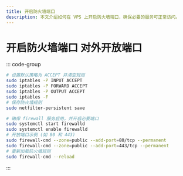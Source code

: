 ```yaml
---
title: 开启防火墙端口
description: 本文介绍如何在 VPS 上开启防火墙端口，确保必要的服务可正常访问。
---
```


# 开启防火墙端口 对外开放端口

::: code-group

```sh [Ubuntu/Debian]
# 设置默认策略为 ACCEPT 并清空规则
sudo iptables -P INPUT ACCEPT
sudo iptables -P FORWARD ACCEPT
sudo iptables -P OUTPUT ACCEPT
sudo iptables -F
# 保存防火墙规则
sudo netfilter-persistent save
```

```sh [Centos]
# 确保 firewall 服务启用，并开启必要端口
sudo systemctl start firewalld
sudo systemctl enable firewalld
# 开放端口示例 (如 80 和 443)
sudo firewall-cmd --zone=public --add-port=80/tcp --permanent
sudo firewall-cmd --zone=public --add-port=443/tcp --permanent
# 重新加载防火墙规则
sudo firewall-cmd --reload
```

:::

